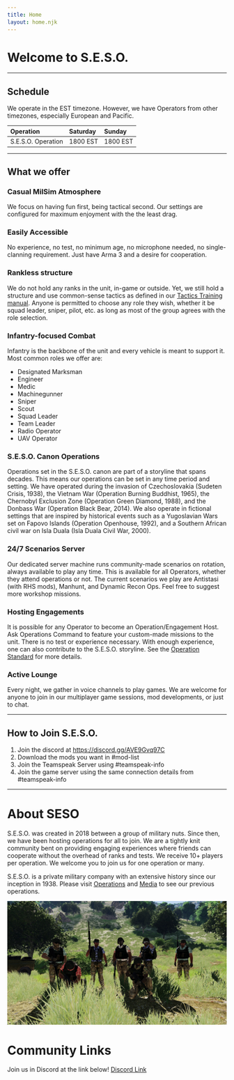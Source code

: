 ```yaml
---
title: Home
layout: home.njk
---
```

# Welcome to S.E.S.O.
***
## Schedule
We operate in the EST timezone. However, we have Operators from other timezones, especially European and Pacific.

Operation | Saturday | Sunday
:--|:--|:--
S.E.S.O. Operation | 1800 EST | 1800 EST

***
## What we offer
### Casual MilSim Atmosphere

We focus on having fun first, being tactical second. Our settings are configured for maximum enjoyment with the the least drag.

### Easily Accessible

No experience, no test, no minimum age, no microphone needed, no single-clanning requirement. Just have Arma 3 and a desire for cooperation.

### Rankless structure

We do not hold any ranks in the unit, in-game or outside. Yet, we still hold a structure and use common-sense tactics as defined in our [Tactics Training manual](https://wiki.sesounit.org/tutorials_guides:tactics_training). Anyone is permitted to choose any role they wish, whether it be squad leader, sniper, pilot, etc. as long as most of the group agrees with the role selection.

### Infantry-focused Combat

Infantry is the backbone of the unit and every vehicle is meant to support it. Most common roles we offer are:
* Designated Marksman 
* Engineer
* Medic 
* Machinegunner
* Sniper
* Scout
* Squad Leader
* Team Leader
* Radio Operator
* UAV Operator

### S.E.S.O. Canon Operations

Operations set in the S.E.S.O. canon are part of a storyline that spans decades. This means our operations can be set in any time period and setting. We have operated during the invasion of Czechoslovakia (Sudeten Crisis, 1938), the Vietnam War (Operation Burning Buddhist, 1965), the Chernobyl Exclusion Zone (Operation Green Diamond, 1988), and the Donbass War (Operation Black Bear, 2014). We also operate in fictional settings that are inspired by historical events such as a Yugoslavian Wars set on Fapovo Islands (Operation Openhouse, 1992), and a Southern African civil war on Isla Duala (Isla Duala Civil War, 2000).

### 24/7 Scenarios Server

Our dedicated server machine runs community-made scenarios on rotation, always available to play any time. This is available for all Operators, whether they attend operations or not. The current scenarios we play are Antistasi (with RHS mods), Manhunt, and Dynamic Recon Ops. Feel free to suggest more workshop missions.

### Hosting Engagements

It is possible for any Operator to become an Operation/Engagement Host. Ask Operations Command to feature your custom-made missions to the unit. There is no test or experience necessary. With enough experience, one can also contribute to the S.E.S.O. storyline. See the [Operation Standard](https://wiki.sesounit.org/tutorials_guides:operation_standard) for more details.

### Active Lounge

Every night, we gather in voice channels to play games. We are welcome for anyone to join in our multiplayer game sessions, mod developments, or just to chat.


***

## How to Join S.E.S.O.

1. Join the discord at  https://discord.gg/AVE9Gvq97C
2. Download the mods you want in #mod-list
3. Join the Teamspeak Server using #teamspeak-info
4. Join the game server using the same connection details from #teamspeak-info

***

# About SESO
S.E.S.O. was created in 2018 between a group of military nuts. Since then, we have been hosting operations for all to join. We are a tightly knit community bent on providing engaging experiences where friends can cooperate without the overhead of ranks and tests. We receive 10+ players per operation. We welcome you to join us for one operation or many.

S.E.S.O. is a private military company with an extensive history since our inception in 1938. Please visit [Operations](/operations/) and [Media](/media/) to see our previous operations.

![SESO Operation Black Bear Group Photo](/assets/img/groupphoto.jpeg "SESO Group Photo")

# Community Links
Join us in Discord at the link below!
[Discord Link](https://discord.gg/h7aWmRGJwB)